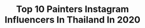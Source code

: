 ---
title: Top 10 Painters Instagram Influencers In Thailand In 2020
description: >-
  Find top painters Instagram influencers in Thailand in 2020. Most popular hashtags: #pinterest #thailand #hoscos.
platform: Instagram
hits: 19
text_top: Analyze the best Instagram accounts on inBeat.
text_bottom: Our search engine holds 19 Instagram influencers like this in Thailand for you to collaborate.
profiles:
  - username: "mint.chareena"
    fullname: >-
      ℂ𝕙𝕒𝕣𝕖𝕖𝕟𝕒 ℝ𝕚𝕞𝕡𝕙𝕚𝕤𝕠𝕟
    bio: >-
      Painter & Cyclist (Contact work only!) 🇹🇭
    location: "Thailand"
    followers: 29799
    engagement: 787
    commentsToLikes: 0.025725
    id: ckaoyi8rehn7f0i78xv6bhz1n
    verified: false
    hashtags: "#bikini, #thailand, #paintings, #stayhome"
  - username: "palmpalminstinct"
    fullname: >-
      Palm palm Instinct
    bio: >-
      Singer Painter & chef!!!!!! @mr_sexman @mr.sexmanclothing Tiktok : senseipalm #chefpalmpalm #chefpalmsudclean
    location: "Thailand"
    followers: 52138
    engagement: 164
    commentsToLikes: 0.008270
    id: ck15tvbpbk32q0i193xw3q4a7
    verified: false
    hashtags: "#rimpingsupermarket, #jooxforartists, #togetherwecan, #cpschaps"
  - username: "yuvalohayonn"
    fullname: >-
      𝕐𝕦𝕧𝕒𝕝, 𝕋𝕖𝕝-𝔸𝕧𝕚𝕧, 𝟛𝟘
    bio: >-
      LIFESTYLE ▪️TRAVELS▪️STYLING Fitness💪🏽 Travels ✈️ Men fashion 🕴🏼 Modeling 📷 Married @doc.koren 👬 My next trips —> ? ? ? My wish list(;
    location: "Thailand"
    followers: 16299
    engagement: 2041
    commentsToLikes: 0.093126
    id: ck14lovy8vqz90i192uov048r
    verified: false
    hashtags: "#beardselfie, #hoscos, #menswimwear, #israelinstagram"
  - username: "orn.bnk48official"
    fullname: >-
      Orn BNK48
    bio: >-
      🌙🦋🖤
    location: "Thailand"
    followers: 747155
    engagement: 447
    commentsToLikes: 0.009699
    id: ck14lcblaty4s0i19pz4k3680
    verified: true
    hashtags: "#moveorn, #ornbnk48, #bnk48, #icanwithgrab"
  - username: "bellepattranit"
    fullname: >-
      𝓑𝓟
    bio: >-
      Thai Lion Air 👩🏼‍✈️🛩 @bella_piatto ✨🍽⚜️
    location: "Thailand"
    followers: 20178
    engagement: 425
    commentsToLikes: 0.023116
    id: ck139xdssnlfy0i19f0c2wa0q
    verified: false
    hashtags: "#bellapiattobrand, #pinterest"
  - username: "pierinrada"
    fullname: >-
      RINRADA K. 🌈
    bio: >-
      for work, pls contact 081-942-6245 (K.Aar)
    location: "Thailand"
    followers: 213085
    engagement: 425
    commentsToLikes: 0.006214
    id: ck55m554038si0i11bqeg0kyu
    verified: false
    hashtags: "#oomeissnap, #pinterest, #bubblegum, #intercontinentalkohsamui"
  - username: "nivandaz"
    fullname: >-
      𝑵𝑰𝑽𝑨𝑵𝑫𝑨𝒁
    bio: >-
      ordinary 🧃💘 @nivanda.official @some.thinglike.bitch มศว
    location: "Thailand"
    followers: 5491
    engagement: 913
    commentsToLikes: 0.020534
    id: ckap6hmx0fvfe0i78o1s4o1si
    verified: false
    hashtags: "#madelynxmarilyn, #clearanttreatacneset, #babybright, #macchaclaymaskchallenge"
  - username: "maywadee.w"
    fullname: >-
      MAY MAYWADEE
    bio: >-
      Phuket,Bkk
    location: "Thailand"
    followers: 22083
    engagement: 556
    commentsToLikes: 0.004149
    id: ck0tt1zgd0t3t0i19enz2fytd
    verified: false
    hashtags: "#panpanfilm, #besoslife, #pinterest"
  - username: "aizeryice"
    fullname: >-
      WARANPHAT A.
    bio: >-
      ♡ ice ,1995 🇹🇭 Work : line @tcg_group
    location: "Thailand"
    followers: 49422
    engagement: 222
    commentsToLikes: 0.006679
    id: ckap4vkz292t80i78ws3qzb77
    verified: false
    hashtags: "#whitefox, #wheywwl, #pinterest"
  - username: "palmkiki"
    fullname: >-
      Varucha A.
    bio: >-
      1996
    location: "Thailand"
    followers: 5769
    engagement: 711
    commentsToLikes: 0.008399
    id: ck0w26rmimvin0i198v2jf5ly
    verified: false
    hashtags: "#offwhitebangkok, #tb, #pinterestinspired, #lovellaorganics"
---